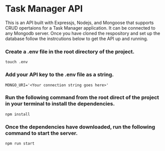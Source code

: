 # Task Manager API
This is an API built with Expressjs, Nodejs, and Mongoose that supports CRUD opertaions for a Task Manager application. It can be connected to any Mongodb server. Once you have cloned the respository and set up the database follow the instrcutions below to get the API up and running.

### Create a .env file in the root directory of the project. 
```
touch .env
```

### Add your API key to the .env file as a string. 
```
MONGO_URI='<Your connection string goes here>'
```

### Run the following command from the root direct of the project in your terminal to install the dependencies. 
```
npm install
```

### Once the dependencies have downloaded, run the following command to start the server. 
```
npm run start
```